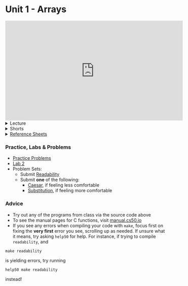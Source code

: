 # Unit 1 - Arrays

<iframe width="560" height="315" src="https://www.youtube.com/embed/xC3BZa1pcsY" title="YouTube video player" frameborder="0" allow="accelerometer; autoplay; clipboard-write; encrypted-media; gyroscope; picture-in-picture" allowfullscreen></iframe>

<details>
  <summary>Lecture</summary>
  <ul>
    <li><a href="https://cs50.harvard.edu/ap/2023/curriculum/x/notes/2/">Notes</a></li>
    <details><summary>Slides</summary>
    <ul>
      <li><a href="https://docs.google.com/presentation/d/1O-Ft7NJln0OYA8veKHDhTurnHrYN67TMaBaTskESnkg/edit?usp=sharing">Google Slides</a></li>
      <li><a href="https://cdn.cs50.net/2021/fall/lectures/2/lecture2.pdf">PDF</a></li>
    </ul>
    </details>
    <details><summary>Source Code</summary>
    <ul>
      <li><a href="https://cdn.cs50.net/2021/fall/lectures/2/src2/">Index</a></li>
      <li><a href="https://cdn.cs50.net/2021/fall/lectures/2/src2.pdf">PDF</a></li>
      <li><a href="https://cdn.cs50.net/2021/fall/lectures/2/src2.zip">Zip</a></li>
    </ul>
    </details>
  </ul>   
</details>   

<details>  
  <summary>Shorts</summary>
  <ol>
    <li><a href="https://www.youtube.com/watch?v=---HbbANxDQ">Step Over</a></li>
    <li><a href="https://www.youtube.com/watch?v=tk3cl8hyfqM">Step Into</a></li>
    <li><a href="https://www.youtube.com/embed/b7-0sb-DV84">Functions</a></li>
    <li><a href="https://www.youtube.com/embed/GiFbdVGjF9I">Variables and Scope</a></li>
    <li><a href="https://www.youtube.com/embed/mISkNAfWl8k">Arrays</a></li>
    <li><a href="https://www.youtube.com/embed/AI6Ccfno6Pk">Command Line Arguments</a></li>
  </ol>
</details>

<details>  
  <summary><a href="\apcsp\assets\pdfs\ch2_ref_sheets.pdf">Reference Sheets</a></summary>
  <ul>
    <li><a href="\apcsp\assets\pdfs\compiling.pdf">Compiling</a></li>
    <li><a href="\apcsp\assets\pdfs\bugs_and_debugging.pdf">Bugs and Debugging</a></li>
    <li><a href="\apcsp\assets\pdfs\arrays_and_strings.pdf">Arrays and Strings</a></li>
    <li><a href="\apcsp\assets\pdfs\command-line_interaction.pdf">Command-Line Interaction</a></li>
    <li><a href="\apcsp\assets\pdfs\typecasting.pdf">Typecasting</a></li>
    <li><a href="\apcsp\assets\pdfs\exit_codes.pdf">Exit Codes</a></li>
  </ul>
</details>

### Practice, Labs & Problems

- [Practice Problems](https://cs50.harvard.edu/ap/2023/problems/2/)
- [Lab 2](https://cs50.harvard.edu/ap/2023/curriculum/x/labs/2/)
- Problem Sets:
  - Submit [Readability](https://cs50.harvard.edu/ap/2023/curriculum/x/psets/2/readability/)
  - Submit **one** of the following:
    - [Caesar](https://cs50.harvard.edu/ap/2023/curriculum/x/psets/2/caesar/), if feeling less comfortable
    - [Substitution](https://cs50.harvard.edu/ap/2023/curriculum/x/psets/2/substitution/), if feeling more comfortable


<!-- 1. [Shining](https://lab.cs50.io/candib80/cs50labs/c/shining/)
2. [Array Countdown](https://lab.cs50.io/candib80/cs50labs/c/arrayCountdown/)
3. [Garbage Values](https://lab.cs50.io/candib80/cs50labs/c/garbage/)
3. [Decode](https://lab.cs50.io/candib80/cs50labs/c/decode/)
4. [Old Friends](https://lab.cs50.io/candib80/cs50labs/c/oldFriends/)
5. [Lab 2](\apcsp\psets\scrabble) -->


### Advice

- Try out any of the programs from class via the source code above
- To see the manual pages for C functions, visit [manual.cs50.io](https://manual.cs50.io/)
- If you see any errors when compiling your code with `make`, focus first on fixing the **very first** error you see, scrolling up as needed. If unsure what it means, try asking `help50` for help. For instance, if trying to compile `readability`, and 
```
make readability
```
is yielding errors, try running
```
help50 make readability
```
instead!